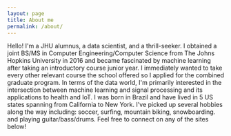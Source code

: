 ```yaml
---
layout: page
title: About me
permalink: /about/
---
```


Hello! I'm a JHU alumnus, a data scientist, and a thrill-seeker. I obtained a joint BS/MS in Computer Engineering/Computer Science from The Johns Hopkins University in 2016 and became fascinated by machine learning after taking an introductory course junior year. I immediately wanted to take every other relevant course the school offered so I applied for the combined graduate program. In terms of the data world, I'm primarily interested in the intersection between machine learning and signal processing and its applications to health and IoT. I was born in Brazil and have lived in 5 US states spanning from California to New York. I've picked up several hobbies along the way including: soccer, surfing, mountain biking, snowboarding. and playing guitar/bass/drums. Feel free to connect on any of the sites below!

